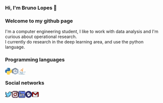 ### Hi, I'm Bruno Lopes 👋
### Welcome to my github page


I'm a computer engineering student, I like to work with data analysis and I'm curious about operational research.<br />
I currently do research in the deep learning area, and use the python language.<br />

### Programming languages

<img align="left" alt="Python" width="22px" height="22px" src="https://github.com/b8run/b8run/blob/main/Linguagem%20de%20programa%C3%A7%C3%A3o/python.svg" />
<img align="left" alt="C" width="22px" height="22px" src="https://github.com/b8run/b8run/blob/main/Linguagem%20de%20programa%C3%A7%C3%A3o/c.svg" />
<img align="left" alt="Java" width="22px" height="22px" src="https://github.com/b8run/b8run/blob/main/Linguagem%20de%20programa%C3%A7%C3%A3o/java.svg" /><br />


### Social networks

<a href="https://twitter.com/b8run">
  <img align="left" alt="Bruno Twitter" width="22px" height="22px" src="https://github.com/b8run/b8run/blob/main/Icones/twitter.svg" />
</a>
<a href="https://www.instagram.com/b8run/">
  <img align="left" alt="Bruno Instagran" width="22px" height="22px" src="https://github.com/b8run/b8run/blob/main/Icones/instagram.svg" />
</a>
<a href="https://www.linkedin.com/in/b8run/">
  <img align="left" alt="Bruno Linkedin" width="22px" height="22px" src="https://github.com/b8run/b8run/blob/main/Icones/linkedin.svg" />
</a>
<a href="http://lattes.cnpq.br/6239440206500645">
  <img align="left" alt="Bruno Lattes" width="22px" height="22px" src="https://github.com/b8run/b8run/blob/main/Icones/lattes.svg" />
</a>
<a href="mailto:bruno.soarez08@gmail.com">
  <img align="left" alt="Bruno Mail" width="22px" height="22px" src="https://github.com/b8run/b8run/blob/main/Icones/gmail.png" />
</a>
<br />
<!--
**b8run/b8run** is a ✨ _special_ ✨ repository because its `README.md` (this file) appears on your GitHub profile.

Here are some ideas to get you started:

- 🔭 I’m currently working on ...
- 🌱 I’m currently learning ...
- 👯 I’m looking to collaborate on ...
- 🤔 I’m looking for help with ...
- 💬 Ask me about ...
- 📫 How to reach me: ...
- 😄 Pronouns: ...
- ⚡ Fun fact: ...
-->
